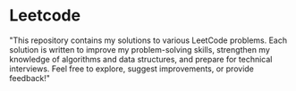 # Leetcode

"This repository contains my solutions to various LeetCode problems. Each solution is written to improve my problem-solving skills, strengthen my knowledge of algorithms and data structures, and prepare for technical interviews. Feel free to explore, suggest improvements, or provide feedback!"
